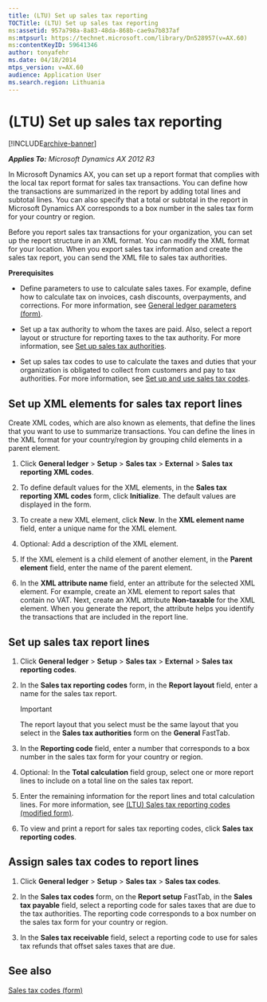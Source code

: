 ```yaml
---
title: (LTU) Set up sales tax reporting
TOCTitle: (LTU) Set up sales tax reporting
ms:assetid: 957a798a-8a83-48da-868b-cae9a7b837af
ms:mtpsurl: https://technet.microsoft.com/library/Dn528957(v=AX.60)
ms:contentKeyID: 59641346
author: tonyafehr
ms.date: 04/18/2014
mtps_version: v=AX.60
audience: Application User
ms.search.region: Lithuania
---
```


# (LTU) Set up sales tax reporting 


[!INCLUDE[archive-banner](includes/archive-banner.md)]


_**Applies To:** Microsoft Dynamics AX 2012 R3_

In Microsoft Dynamics AX, you can set up a report format that complies with the local tax report format for sales tax transactions. You can define how the transactions are summarized in the report by adding total lines and subtotal lines. You can also specify that a total or subtotal in the report in Microsoft Dynamics AX corresponds to a box number in the sales tax form for your country or region.

Before you report sales tax transactions for your organization, you can set up the report structure in an XML format. You can modify the XML format for your location. When you export sales tax information and create the sales tax report, you can send the XML file to sales tax authorities.

**Prerequisites**

  - Define parameters to use to calculate sales taxes. For example, define how to calculate tax on invoices, cash discounts, overpayments, and corrections. For more information, see [General ledger parameters (form)](https://technet.microsoft.com/library/aa557286\(v=ax.60\)).

  - Set up a tax authority to whom the taxes are paid. Also, select a report layout or structure for reporting taxes to the tax authority. For more information, see [Set up sales tax authorities](set-up-sales-tax-authorities.md).

  - Set up sales tax codes to use to calculate the taxes and duties that your organization is obligated to collect from customers and pay to tax authorities. For more information, see [Set up and use sales tax codes](set-up-and-use-sales-tax-codes.md).

## Set up XML elements for sales tax report lines

Create XML codes, which are also known as elements, that define the lines that you want to use to summarize transactions. You can define the lines in the XML format for your country/region by grouping child elements in a parent element.

1.  Click **General ledger** \> **Setup** \> **Sales tax** \> **External** \> **Sales tax reporting XML codes**.

2.  To define default values for the XML elements, in the **Sales tax reporting XML codes** form, click **Initialize**. The default values are displayed in the form.

3.  To create a new XML element, click **New**. In the **XML element name** field, enter a unique name for the XML element.

4.  Optional: Add a description of the XML element.

5.  If the XML element is a child element of another element, in the **Parent element** field, enter the name of the parent element.

6.  In the **XML attribute name** field, enter an attribute for the selected XML element. For example, create an XML element to report sales that contain no VAT. Next, create an XML attribute **Non-taxable** for the XML element. When you generate the report, the attribute helps you identify the transactions that are included in the report line.

## Set up sales tax report lines

1.  Click **General ledger** \> **Setup** \> **Sales tax** \> **External** \> **Sales tax reporting codes**.

2.  In the **Sales tax reporting codes** form, in the **Report layout** field, enter a name for the sales tax report.
    

    > [!IMPORTANT]
    > <P>The report layout that you select must be the same layout that you select in the <STRONG>Sales tax authorities</STRONG> form on the <STRONG>General</STRONG> FastTab.</P>



3.  In the **Reporting code** field, enter a number that corresponds to a box number in the sales tax form for your country or region.

4.  Optional: In the **Total calculation** field group, select one or more report lines to include on a total line on the sales tax report.

5.  Enter the remaining information for the report lines and total calculation lines. For more information, see [(LTU) Sales tax reporting codes (modified form)](https://technet.microsoft.com/library/dn133215\(v=ax.60\)).

6.  To view and print a report for sales tax reporting codes, click **Sales tax reporting codes**.

## Assign sales tax codes to report lines

1.  Click **General ledger** \> **Setup** \> **Sales tax** \> **Sales tax codes**.

2.  In the **Sales tax codes** form, on the **Report setup** FastTab, in the **Sales tax payable** field, select a reporting code for sales taxes that are due to the tax authorities. The reporting code corresponds to a box number on the sales tax form for your country or region.

3.  In the **Sales tax receivable** field, select a reporting code to use for sales tax refunds that offset sales taxes that are due.

## See also

[Sales tax codes (form)](https://technet.microsoft.com/library/aa553257\(v=ax.60\))

  


